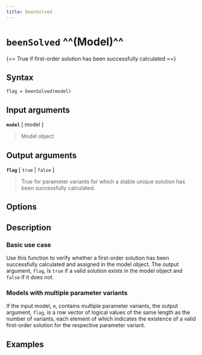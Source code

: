 ```yaml
---
title: beenSolved
---
```


# `beenSolved` ^^(Model)^^

{== True if first-order solution has been successfully calculated ==}


## Syntax

    flag = beenSolved(model)


## Input arguments 

__`model`__ [ model ]
> 
> Model object
> 

## Output arguments 

__`flag`__ [ `true` | `false` ]
> 
> True for parameter variants for which a stable unique solution has
> been successfully calculated.
> 


## Options 


## Description 

### Basic use case

Use this function to verify whether a first-order solution has been
successfully calculated and assigned in the model object. The output
argument, `flag`, is `true` if a valid solution exists in the model
object and `false` if it does not.


### Models with multiple parameter variants 

If the input model, `m`, contains multiple parameter variants, the output
argument, `flag`, is a row vector of logical values of the same length as
the number of variants, each element of which indicates the existence of
a valid first-order solution for the respective parameter variant.



## Examples

